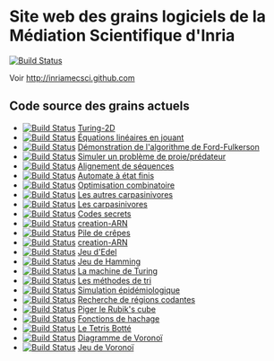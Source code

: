 Site web des grains logiciels de la Médiation Scientifique d'Inria
==================================================================

[![Build Status](https://travis-ci.org/InriaMecsci/inriamecsci.github.com.png?branch=master)](https://travis-ci.org/InriaMecsci/inriamecsci.github.com)

Voir http://inriamecsci.github.com

## Code source des grains actuels

* [![Build Status](https://travis-ci.org/InriaMecsci/Turing-2D.png?branch=master)](https://travis-ci.org/InriaMecsci/Turing-2D) [Turing-2D](http://github.com/InriaMecsci/Turing-2D)
* [![Build Status](https://travis-ci.org/InriaMecsci/algo-football.png?branch=master)](https://travis-ci.org/InriaMecsci/algo-football) [Équations linéaires en jouant](http://github.com/InriaMecsci/algo-football)
* [![Build Status](https://travis-ci.org/InriaMecsci/algo-ford-fulkerson.png?branch=master)](https://travis-ci.org/InriaMecsci/algo-ford-fulkerson) [Démonstration de l'algorithme de Ford-Fulkerson](http://github.com/InriaMecsci/algo-ford-fulkerson)
* [![Build Status](https://travis-ci.org/InriaMecsci/algo-predateurs.png?branch=master)](https://travis-ci.org/InriaMecsci/algo-predateurs) [Simuler un problème de proie/prédateur](http://github.com/InriaMecsci/algo-predateurs)
* [![Build Status](https://travis-ci.org/InriaMecsci/alignement-sequences.png?branch=master)](https://travis-ci.org/InriaMecsci/alignement-sequences) [Alignement de séquences](http://github.com/InriaMecsci/alignement-sequences)
* [![Build Status](https://travis-ci.org/InriaMecsci/automate-etats-finis-multiple-3.png?branch=master)](https://travis-ci.org/InriaMecsci/automate-etats-finis-multiple-3) [Automate à état finis](http://github.com/InriaMecsci/automate-etats-finis-multiple-3)
* [![Build Status](https://travis-ci.org/InriaMecsci/bin-packing.png?branch=master)](https://travis-ci.org/InriaMecsci/bin-packing) [Optimisation combinatoire](http://github.com/InriaMecsci/bin-packing)
* [![Build Status](https://travis-ci.org/InriaMecsci/carpasinivores-limejs.png?branch=master)](https://travis-ci.org/InriaMecsci/carpasinivores-limejs) [Les autres carpasinivores](http://github.com/InriaMecsci/carpasinivores-limejs)
* [![Build Status](https://travis-ci.org/InriaMecsci/carpasinivores.png?branch=master)](https://travis-ci.org/InriaMecsci/carpasinivores) [Les carpasinivores](http://github.com/InriaMecsci/carpasinivores)
* [![Build Status](https://travis-ci.org/InriaMecsci/codes-secrets.png?branch=master)](https://travis-ci.org/InriaMecsci/codes-secrets) [Codes secrets](http://github.com/InriaMecsci/codes-secrets)
* [![Build Status](https://travis-ci.org/InriaMecsci/creation-ARN.png?branch=master)](https://travis-ci.org/InriaMecsci/creation-ARN) [creation-ARN](http://github.com/InriaMecsci/creation-ARN)
* [![Build Status](https://travis-ci.org/InriaMecsci/crepes.png?branch=master)](https://travis-ci.org/InriaMecsci/crepes) [Pile de crêpes](http://github.com/InriaMecsci/crepes)
* [![Build Status](https://travis-ci.org/InriaMecsci/des-mots-dans-le-cerveau.png?branch=master)](https://travis-ci.org/InriaMecsci/des-mots-dans-le-cerveau) [creation-ARN](http://github.com/InriaMecsci/des-mots-dans-le-cerveau)
* [![Build Status](https://travis-ci.org/InriaMecsci/edel.png?branch=master)](https://travis-ci.org/InriaMecsci/edel) [Jeu d'Edel](http://github.com/InriaMecsci/edel)
* [![Build Status](https://travis-ci.org/InriaMecsci/jeu-de-hamming.png?branch=master)](https://travis-ci.org/InriaMecsci/jeu-de-hamming) [Jeu de Hamming](http://github.com/InriaMecsci/jeu-de-hamming)
* [![Build Status](https://travis-ci.org/InriaMecsci/machine-turing.png?branch=master)](https://travis-ci.org/InriaMecsci/machine-turing) [La machine de Turing](http://github.com/InriaMecsci/machine-turing)
* [![Build Status](https://travis-ci.org/InriaMecsci/methodes-tri.png?branch=master)](https://travis-ci.org/InriaMecsci/methodes-tri) [Les méthodes de tri](http://github.com/InriaMecsci/methodes-tri)
* [![Build Status](https://travis-ci.org/InriaMecsci/modele-sir.png?branch=master)](https://travis-ci.org/InriaMecsci/modele-sir) [Simulation épidémiologique](http://github.com/InriaMecsci/modele-sir)
* [![Build Status](https://travis-ci.org/InriaMecsci/regions-codantes.png?branch=master)](https://travis-ci.org/InriaMecsci/regions-codantes) [Recherche de régions codantes](http://github.com/InriaMecsci/regions-codantes)
* [![Build Status](https://travis-ci.org/InriaMecsci/rubiks-cube.png?branch=master)](https://travis-ci.org/InriaMecsci/rubiks-cube) [Piger le Rubik's cube](http://github.com/InriaMecsci/rubiks-cube)
* [![Build Status](https://travis-ci.org/InriaMecsci/tables-hachage.png?branch=master)](https://travis-ci.org/InriaMecsci/tables-hachage) [Fonctions de hachage](http://github.com/InriaMecsci/tables-hachage)
* [![Build Status](https://travis-ci.org/InriaMecsci/tetris-botte.png?branch=master)](https://travis-ci.org/InriaMecsci/tetris-botte) [Le Tetris Botté](http://github.com/InriaMecsci/tetris-botte)
* [![Build Status](https://travis-ci.org/InriaMecsci/voronoi-diagramme.png?branch=master)](https://travis-ci.org/InriaMecsci/voronoi-diagramme) [Diagramme de Voronoï](http://github.com/InriaMecsci/voronoi-diagramme)
* [![Build Status](https://travis-ci.org/InriaMecsci/voronoi-jeu.png?branch=master)](https://travis-ci.org/InriaMecsci/voronoi-jeu) [Jeu de Voronoï](http://github.com/InriaMecsci/voronoi-jeu)

